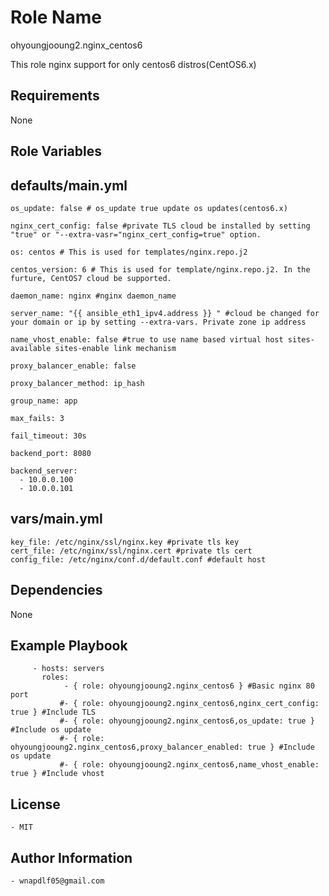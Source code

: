 Role Name
=========
ohyoungjooung2.nginx_centos6

This role nginx support for only centos6 distros(CentOS6.x)

Requirements
------------
None

Role Variables
--------------


defaults/main.yml
--------------

    os_update: false # os_update true update os updates(centos6.x)
  
    nginx_cert_config: false #private TLS cloud be installed by setting "true" or "--extra-vasr="nginx_cert_config=true" option.
  
    os: centos # This is used for templates/nginx.repo.j2
  
    centos_version: 6 # This is used for template/nginx.repo.j2. In the furture, CentOS7 cloud be supported.
  
    daemon_name: nginx #nginx daemon_name
  
    server_name: "{{ ansible_eth1_ipv4.address }} " #cloud be changed for your domain or ip by setting --extra-vars. Private zone ip address
 
    name_vhost_enable: false #true to use name based virtual host sites-available sites-enable link mechanism

    proxy_balancer_enable: false

    proxy_balancer_method: ip_hash
   
    group_name: app
    
    max_fails: 3
   
    fail_timeout: 30s
    
    backend_port: 8080
    
    backend_server:
      - 10.0.0.100
      - 10.0.0.101



    
vars/main.yml
--------------

    key_file: /etc/nginx/ssl/nginx.key #private tls key
    cert_file: /etc/nginx/ssl/nginx.cert #private tls cert
    config_file: /etc/nginx/conf.d/default.conf #default host


  


Dependencies
------------
  None

Example Playbook
----------------

         - hosts: servers
           roles:
                - { role: ohyoungjooung2.nginx_centos6 } #Basic nginx 80 port
               #- { role: ohyoungjooung2.nginx_centos6,nginx_cert_config: true } #Include TLS
               #- { role: ohyoungjooung2.nginx_centos6,os_update: true } #Include os update
               #- { role: ohyoungjooung2.nginx_centos6,proxy_balancer_enabled: true } #Include os update
               #- { role: ohyoungjooung2.nginx_centos6,name_vhost_enable: true } #Include vhost


   
License
-------
    - MIT


Author Information
------------------
  
    - wnapdlf05@gmail.com
